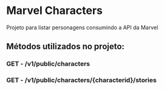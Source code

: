 # Marvel Characters

Projeto para listar personagens consumindo a API da Marvel

## Métodos utilizados no projeto:

### GET - /v1/public/characters

### GET - /v1/public/characters/{characterid}/stories

###
